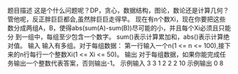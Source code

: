 题目描述
这是个什么问题呢？DP，贪心，数据结构，图论，数论还是计算几何？管他呢，反正胖巨巨都会,虽然胖巨巨走得早。
现在有n个数Xi，现在你要把这些数分成两组A，B，使得abs(sum(A)-sum(B))尽可能的小，并且每个Xi必须且只能分
到一组中，每组至少包含一个数字。
sum()表示计算累加和，abs()表示计算绝对值。
输入
 输入有多组。对于每组数据：
 第一行输入一个n(1 <= n <= 100),接下来的n行每行一个整数Xi(1 <= Xi <= 50)。
 输出
  对于每组数据，如果你能完成任务输出一个整数代表答案，否则输出-1。
  示例输入
  3
  3
  1
  2
  2
  2
  10
  示例输出
  0
  8

